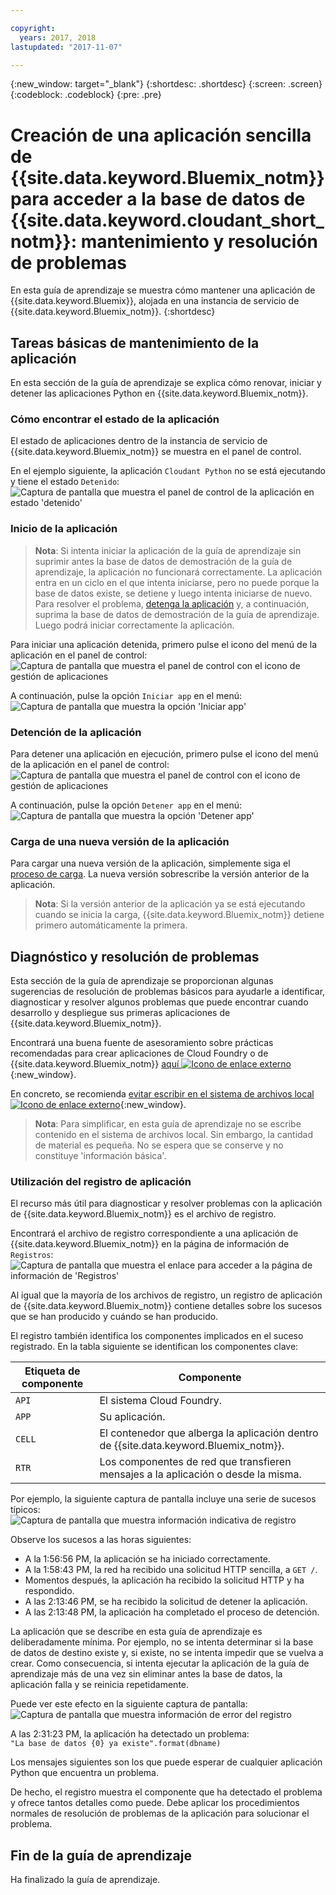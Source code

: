 ```yaml
---

copyright:
  years: 2017, 2018
lastupdated: "2017-11-07"

---
```


{:new_window: target="_blank"}
{:shortdesc: .shortdesc}
{:screen: .screen}
{:codeblock: .codeblock}
{:pre: .pre}

<!-- Acrolinx: 2017-01-11 -->

# Creación de una aplicación sencilla de {{site.data.keyword.Bluemix_notm}} para acceder a la base de datos de {{site.data.keyword.cloudant_short_notm}}: mantenimiento y resolución de problemas

En esta guía de aprendizaje se muestra cómo mantener una aplicación de {{site.data.keyword.Bluemix}}, alojada en una instancia de servicio de {{site.data.keyword.Bluemix_notm}}.
{:shortdesc}

<div id="maintenance"></div>

## Tareas básicas de mantenimiento de la aplicación

En esta sección de la guía de aprendizaje se explica cómo renovar, iniciar y detener las aplicaciones Python en {{site.data.keyword.Bluemix_notm}}.

### Cómo encontrar el estado de la aplicación

El estado de aplicaciones dentro de la instancia de servicio de {{site.data.keyword.Bluemix_notm}} se muestra en el panel de control.

En el ejemplo siguiente, la aplicación `Cloudant Python` no se está ejecutando y tiene el estado `Detenido`:<br/>
![Captura de pantalla que muestra el panel de control de la aplicación en estado 'detenido'](images/img0037.png)

### Inicio de la aplicación

>   **Nota**: Si intenta iniciar la aplicación de la guía de aprendizaje
    sin suprimir antes la base de datos de demostración de la guía de aprendizaje, la aplicación no funcionará correctamente.
    La aplicación entra en un ciclo en el que intenta iniciarse, pero no puede porque la base de datos existe, se detiene y luego intenta iniciarse de nuevo.
    Para resolver el problema, [detenga la aplicación](#stopping-your-application) y, a continuación, suprima la base de datos de demostración de la guía de aprendizaje.
    Luego podrá iniciar correctamente la aplicación.

Para iniciar una aplicación detenida, primero pulse el icono del menú de la aplicación en el panel de control:<br/>
![Captura de pantalla que muestra el panel de control con el icono de gestión de aplicaciones](images/img0038.png)

A continuación, pulse la opción `Iniciar app` en el menú:<br/>
![Captura de pantalla que muestra la opción 'Iniciar app'](images/img0039.png)

### Detención de la aplicación

Para detener una aplicación en ejecución, primero pulse el icono del menú de la aplicación en el panel de control:<br/>
![Captura de pantalla que muestra el panel de control con el icono de gestión de aplicaciones](images/img0040.png)

A continuación, pulse la opción `Detener app` en el menú:<br/>
![Captura de pantalla que muestra la opción 'Detener app'](images/img0041.png)

<div id="troubleshooting"></div>

### Carga de una nueva versión de la aplicación

Para cargar una nueva versión de la aplicación, simplemente siga el [proceso de carga](create_bmxapp_upload.html).
La nueva versión sobrescribe la versión anterior de la aplicación.

>   **Nota**: Si la versión anterior de la aplicación ya se está ejecutando cuando se inicia la carga,
    {{site.data.keyword.Bluemix_notm}} detiene primero automáticamente la primera.

## Diagnóstico y resolución de problemas

Esta sección de la guía de aprendizaje se proporcionan algunas sugerencias de resolución de problemas básicos para ayudarle a identificar, diagnosticar y resolver algunos problemas que puede encontrar cuando desarrollo y despliegue sus primeras aplicaciones de {{site.data.keyword.Bluemix_notm}}.

Encontrará una buena fuente de asesoramiento sobre prácticas recomendadas para crear aplicaciones de Cloud Foundry o de {{site.data.keyword.Bluemix_notm}} [aquí ![Icono de enlace externo](../images/launch-glyph.svg "Icono de enlace externo")](https://docs.cloudfoundry.org/devguide/deploy-apps/prepare-to-deploy.html){:new_window}.

En concreto, se recomienda [evitar escribir en el sistema de archivos local ![Icono de enlace externo](../images/launch-glyph.svg "Icono de enlace externo")](https://docs.cloudfoundry.org/devguide/deploy-apps/prepare-to-deploy.html#filesystem){:new_window}.

>   **Nota**: Para simplificar,
    en esta guía de aprendizaje no se escribe contenido en el sistema de archivos local.
    Sin embargo, la cantidad de material es pequeña.
    No se espera que se conserve y no constituye 'información básica'.

### Utilización del registro de aplicación

El recurso más útil para diagnosticar y resolver problemas con la aplicación de {{site.data.keyword.Bluemix_notm}} es el archivo de registro.

Encontrará el archivo de registro correspondiente a una aplicación de {{site.data.keyword.Bluemix_notm}} en la página de información de `Registros`:<br/>
![Captura de pantalla que muestra el enlace para acceder a la página de información de 'Registros'](images/img0042.png)

Al igual que la mayoría de los archivos de registro, un registro de aplicación de {{site.data.keyword.Bluemix_notm}} contiene detalles sobre los sucesos que se han producido y cuándo se han producido.

El registro también identifica los componentes implicados en el suceso registrado.
En la tabla siguiente se identifican los componentes clave:

Etiqueta de componente | Componente
----------------|----------
`API`           | El sistema Cloud Foundry.
`APP`           | Su aplicación.
`CELL`          | El contenedor que alberga la aplicación dentro de {{site.data.keyword.Bluemix_notm}}.
`RTR`           | Los componentes de red que transfieren mensajes a la aplicación o desde la misma.

Por ejemplo, la siguiente captura de pantalla incluye una serie de sucesos típicos:<br/>
![Captura de pantalla que muestra información indicativa de registro](images/img0043.png)

Observe los sucesos a las horas siguientes:

-   A la 1:56:56 PM, la aplicación se ha iniciado correctamente.
-   A la 1:58:43 PM, la red ha recibido una solicitud HTTP sencilla, a `GET /`.
-   Momentos después, la aplicación ha recibido la solicitud HTTP y ha respondido.
-   A las 2:13:46 PM, se ha recibido la solicitud de detener la aplicación.
-   A las 2:13:48 PM, la aplicación ha completado el proceso de detención.

La aplicación que se describe en esta guía de aprendizaje es deliberadamente mínima.
Por ejemplo, no se intenta determinar si la base de datos de destino existe y, si existe, no se intenta impedir que se vuelva a crear.
Como consecuencia, si intenta ejecutar la aplicación de la guía de aprendizaje más de una vez sin eliminar antes la base de datos, la aplicación falla y se reinicia repetidamente.

Puede ver este efecto en la siguiente captura de pantalla:<br/>
![Captura de pantalla que muestra información de error del registro](images/img0044.png)

A las 2:31:23 PM,
la aplicación ha detectado un problema:<br/>
`"La base de datos {0} ya existe".format(dbname)`

Los mensajes siguientes son los que puede esperar de cualquier aplicación Python que encuentra un problema.

De hecho, el registro muestra el componente que ha detectado el problema y ofrece tantos detalles como puede.
Debe aplicar los procedimientos normales de resolución de problemas de la aplicación para solucionar el problema.

## Fin de la guía de aprendizaje

Ha finalizado la guía de aprendizaje.
